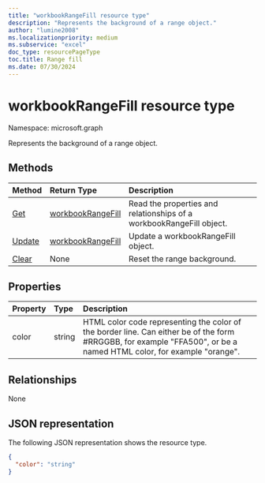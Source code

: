 ```yaml
---
title: "workbookRangeFill resource type"
description: "Represents the background of a range object."
author: "lumine2008"
ms.localizationpriority: medium
ms.subservice: "excel"
doc_type: resourcePageType
toc.title: Range fill
ms.date: 07/30/2024
---
```


# workbookRangeFill resource type

Namespace: microsoft.graph

Represents the background of a range object.


## Methods

| Method		   | Return Type	|Description|
|:---------------|:--------|:----------|
|[Get](../api/rangefill-get.md) | [workbookRangeFill](workbookrangefill.md) |Read the properties and relationships of a workbookRangeFill object.|
|[Update](../api/rangefill-update.md) | [workbookRangeFill](workbookrangefill.md)	|Update a workbookRangeFill object. |
|[Clear](../api/rangefill-clear.md)|None|Reset the range background.|

## Properties
| Property	   | Type	|Description|
|:---------------|:--------|:----------|
|color|string|HTML color code representing the color of the border line. Can either be of the form #RRGGBB, for example "FFA500", or be a named HTML color, for example "orange".|

## Relationships
None


## JSON representation

The following JSON representation shows the resource type.

<!--{
  "blockType": "resource",
  "optionalProperties": [],
  "baseType": "microsoft.graph.entity",
  "@odata.type": "microsoft.graph.workbookRangeFill"
}-->

```json
{
  "color": "string"
}

```

<!-- uuid: 8fcb5dbc-d5aa-4681-8e31-b001d5168d79
2015-10-25 14:57:30 UTC -->
<!-- {
  "type": "#page.annotation",
  "description": "RangeFill resource",
  "keywords": "",
  "section": "documentation",
  "tocPath": ""
}-->


